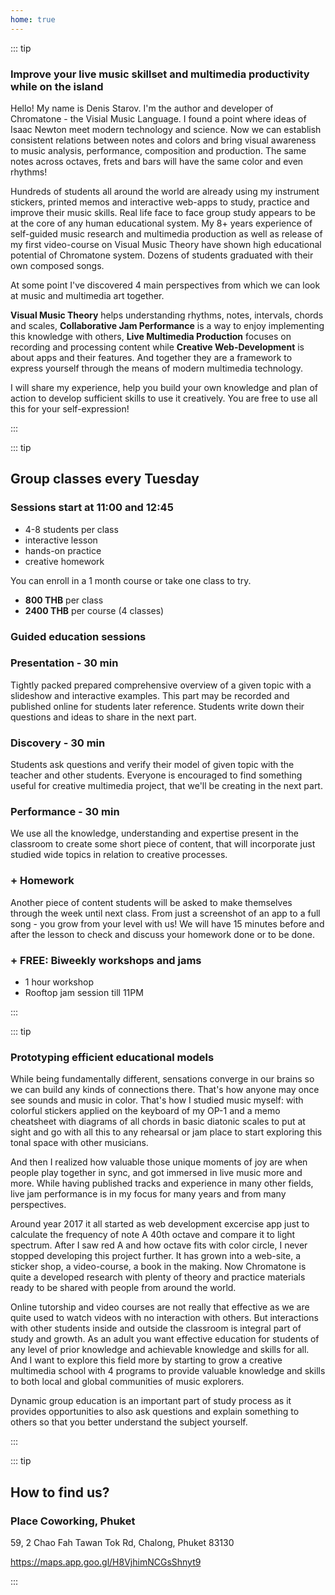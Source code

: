 ```yaml
---
home: true
---
```


<script setup>
// import ProgramsList from './programs/ProgramsList.vue'
import YoutubeEmbed from './use/YoutubeEmbed.vue'

import { defineClientComponent } from 'vitepress'
// const CourseList = defineClientComponent(() => import('./courses/CourseList.vue'))
// const ClassSchedule = defineClientComponent(() => import('./classes/ClassSchedule.vue'))
</script>

::: tip

### Improve your live music skillset and multimedia productivity while on the island

Hello! My name is Denis Starov. I'm the author and developer of Chromatone - the Visial Music Language. I found a point where ideas of Isaac Newton meet modern technology and science. Now we can establish consistent relations between notes and colors and bring visual awareness to music analysis, performance, composition and production. The same notes across octaves, frets and bars will have the same color and even rhythms!

Hundreds of students all around the world are already using my instrument stickers, printed memos and interactive web-apps to study, practice and improve their music skills. Real life face to face group study appears to be at the core of any human educational system. My 8+ years experience of self-guided music research and multimedia production as well as release of my first video-course on Visual Music Theory have shown high educational potential of Chromatone system. Dozens of students graduated with their own composed songs.

At some point I've discovered 4 main perspectives from which we can look at music and multimedia art together.

**Visual Music Theory** helps understanding rhythms, notes, intervals, chords and scales, **Collaborative Jam Performance** is a way to enjoy implementing this knowledge with others, **Live Multimedia Production** focuses on recording and processing content while **Creative Web-Development** is about apps and their features. And together they are a framework to express yourself through the means of modern multimedia technology.

I will share my experience, help you build your own knowledge and plan of action to develop sufficient skills to use it creatively. You are free to use all this for your self-expression!

:::

<YoutubeEmbed class="mx-2" video="34Sg5JMlE10" />
<!-- 
<ProgramsList />

<ClassSchedule /> 
-->

::: tip

## Group classes every Tuesday

### Sessions start at 11:00 and 12:45

- 4-8 students per class
- interactive lesson
- hands-on practice
- creative homework

You can enroll in a 1 month course or take one class to try.

- **800 THB** per class
- **2400 THB** per course (4 classes)

### Guided education sessions

### Presentation - 30 min

Tightly packed prepared comprehensive overview of a given topic with a slideshow and interactive examples. This part may be recorded and published online for students later reference. Students write down their questions and ideas to share in the next part.

### Discovery - 30 min

Students ask questions and verify their model of given topic with the teacher and other students. Everyone is encouraged to find something useful for creative multimedia project, that we'll be creating in the next part.

### Performance - 30 min

We use all the knowledge, understanding and expertise present in the classroom to create some short piece of content, that will incorporate just studied wide topics in relation to creative processes.

### + Homework

Another piece of content students will be asked to make themselves through the week until next class. From just a screenshot of an app to a full song - you grow from your level with us! We will have 15 minutes before and after the lesson to check and discuss your homework done or to be done.

### + FREE: Biweekly workshops and jams

- 1 hour workshop
- Rooftop jam session till 11PM

:::

::: tip

### Prototyping efficient educational models

While being fundamentally different, sensations converge in our brains so we can build any kinds of connections there. That's how anyone may once see sounds and music in color. That's how I studied music myself: with colorful stickers applied on the keyboard of my OP-1 and a memo cheatsheet with diagrams of all chords in basic diatonic scales to put at sight and go with all this to any rehearsal or jam place to start exploring this tonal space with other musicians.

And then I realized how valuable those unique moments of joy are when people play together in sync, and got immersed in live music more and more. While having published tracks and experience in many other fields, live jam performance is in my focus for many years and from many perspectives.

Around year 2017 it all started as web development excercise app just to calculate the frequency of note A 40th octave and compare it to light spectrum. After I saw red A and how octave fits with color circle, I never stopped developing this project further. It has grown into a web-site, a sticker shop, a video-course, a book in the making. Now Chromatone is quite a developed research with plenty of theory and practice materials ready to be shared with people from around the world.

Online tutorship and video courses are not really that effective as we are quite used to watch videos with no interaction with others. But interactions with other students inside and outside the classroom is integral part of study and growth. As an adult you want effective education for students of any level of prior knowledge and achievable knowledge and skills for all. And I want to explore this field more by starting to grow a creative multimedia school with 4 programs to provide valuable knowledge and skills to both local and global communities of music explorers.

Dynamic group education is an important part of study process as it provides opportunities to also ask questions and explain something to others so that you better understand the subject yourself.

:::

::: tip

## How to find us?

### Place Coworking, Phuket

59, 2 Chao Fah Tawan Tok Rd,
Chalong, Phuket 83130

https://maps.app.goo.gl/H8VjhimNCGsShnyt9

:::

